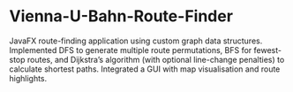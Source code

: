 ﻿# Vienna-U-Bahn-Route-Finder
JavaFX route-finding application using custom graph data structures. Implemented DFS to generate multiple route permutations, BFS for fewest-stop routes, and Dijkstra’s algorithm (with optional line-change penalties) to calculate shortest paths. Integrated a GUI with map visualisation and route highlights.

